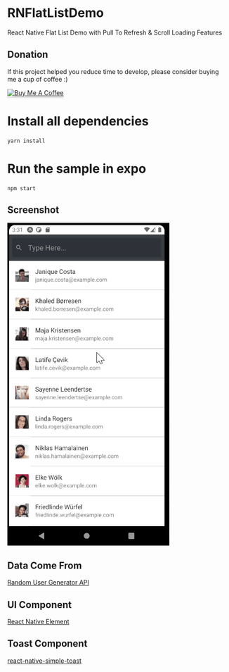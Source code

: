 # RNFlatListDemo
React Native Flat List Demo with Pull To Refresh &amp; Scroll Loading Features

## Donation

If this project helped you reduce time to develop, please consider buying me a cup of coffee :)

<a href="https://www.buymeacoffee.com/ongyishen" 
target="_blank">
<img src="https://www.buymeacoffee.com/assets/img/custom_images/orange_img.png" 
alt="Buy Me A Coffee" style="height: 41px !important;width: 174px !important;box-shadow: 0px 3px 2px 0px rgba(190, 190, 190, 0.5) !important;-webkit-box-shadow: 0px 3px 2px 0px rgba(190, 190, 190, 0.5) !important;" ></a>

# Install all dependencies
```
yarn install
```

# Run the sample in expo
```
npm start
```

## Screenshot
<img src="https://github.com/ongyishen/RNFlatListDemo/blob/main/Sample.gif?raw=true" />

## Data Come From
[Random User Generator API](https://randomuser.me/)

## UI Component
[React Native Element](https://reactnativeelements.com/docs/listitem)

## Toast Component
[react-native-simple-toast](https://www.npmjs.com/package/react-native-simple-toast)
